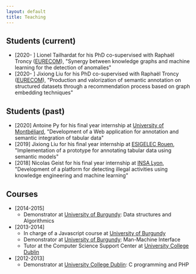 ```yaml
---
layout: default
title: Teaching
---
```


## Students (current)
* [2020- ] Lionel Tailhardat for his PhD co-supervised with Raphaël Troncy ([EURECOM](http://www.eurecom.fr)), "Synergy between knowledge graphs and machine learning for the detection of anomalies"
* [2020- ] Jixiong Liu for his PhD co-supervised with Raphaël Troncy ([EURECOM](http://www.eurecom.fr)), "Production and valorization of semantic annotation on structured datasets through a recommendation process based on graph embedding techniques"

## Students (past)
* [2020] Antoine Py for his final year internship at [University of Montbéliard](http://www.univ-fcomte.fr/), "Development of a Web application for annotation and semantic integration of tabular data"
* [2019] Jixiong Liu for his final year internship at [ESIGELEC Rouen](http://www.esigelec.fr/), "Implementation of a prototype for annotating tabular data using semantic models"
* [2018] Nicolas Geist for his final year internship at [INSA Lyon](https://www.insa-lyon.fr/), "Development of a platform for detecting illegal activities using knowledge engineering and machine learning"

## Courses
* [2014-2015]
  * Demonstrator at [University of Burgundy](http://www.ubfc.fr/): Data structures and Algorithmics
* [2013-2014]
  * In charge of a Javascript course at [University of Burgundy](http://www.ubfc.fr/)
  * Demonstrator at [University of Burgundy](http://www.ubfc.fr/): Man-Machine Interface
  * Tutor at the Computer Science Support Center at [University College Dublin](https://www.ucd.ie/)
* [2012-2013]
  * Demonstrator at [University College Dublin](https://www.ucd.ie/): C programming and PHP
